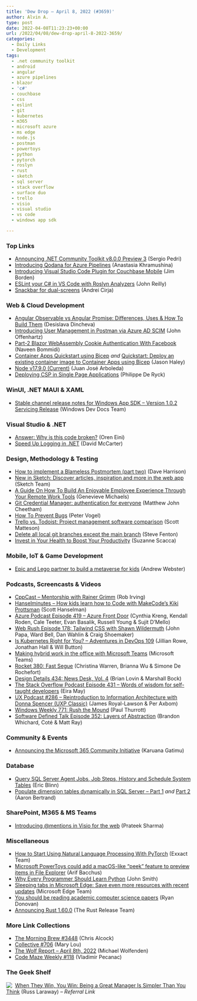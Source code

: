 ```yaml
---
title: 'Dew Drop – April 8, 2022 (#3659)'
author: Alvin A.
type: post
date: 2022-04-08T11:23:23+00:00
url: /2022/04/08/dew-drop-april-8-2022-3659/
categories:
  - Daily Links
  - Development
tags:
  - .net community toolkit
  - android
  - angular
  - azure pipelines
  - blazor
  - 'c#'
  - couchbase
  - css
  - eslint
  - git
  - kubernetes
  - m365
  - microsoft azure
  - ms edge
  - node.js
  - postman
  - powertoys
  - python
  - pytorch
  - roslyn
  - rust
  - sketch
  - sql server
  - stack overflow
  - surface duo
  - trello
  - visio
  - visual studio
  - vs code
  - windows app sdk

---
```

### <a name="top"></a>Top Links

  * <a href="https://devblogs.microsoft.com/ifdef-windows/announcing-net-community-toolkit-v8-0-0-preview-3/?WT.mc_id=DOP-MVP-4025064" target="_blank" rel="noopener">Announcing .NET Community Toolkit v8.0.0 Preview 3</a> (Sergio Pedri)
  * <a href="https://blog.jetbrains.com/qodana/2022/04/introducing-qodana-for-azure-pipelines/" target="_blank" rel="noopener">Introducing Qodana for Azure Pipelines</a> (Anastasia Khramushina)
  * <a href="https://blog.couchbase.com/introducing-visual-studio-code-plugin-for-couchbase-mobile/" target="_blank" rel="noopener">Introducing Visual Studio Code Plugin for Couchbase Mobile</a> (Jim Borden)
  * <a href="https://blog.johnnyreilly.com/2022/04/06/eslint-your-csharp-in-vs-code-with-roslyn-analyzers" target="_blank" rel="noopener">ESLint your C# in VS Code with Roslyn Analyzers</a> (John Reilly)
  * <a href="https://devblogs.microsoft.com/surface-duo/snackbar-dual-screen/?WT.mc_id=DOP-MVP-4025064" target="_blank" rel="noopener">Snackbar for dual-screens</a> (Andrei Cirja)



### <a name="web"></a>Web & Cloud Development

  * <a href="https://www.infragistics.com/community/blogs/b/infragistics/posts/angular-observable-vs-angular-promise" target="_blank" rel="noopener">Angular Observable vs Angular Promise: Differences, Uses & How To Build Them</a> (Desislava Dincheva)
  * <a href="https://blog.postman.com/introducing-user-management-postman-azure-ad-scim/" target="_blank" rel="noopener">Introducing User Management in Postman via Azure AD SCIM</a> (John Offenhartz)
  * <a href="https://www.learmoreseekmore.com/2022/04/blazorwasm-cookie-series-part-2-facebook-authentication.html" target="_blank" rel="noopener">Part-2 Blazor WebAssembly Cookie Authentication With Facebook</a> (Naveen Bommidi)
  * <a href="https://jasonhaley.com/2022/04/06/container-app-quickstart-bicep/" target="_blank" rel="noopener">Container Apps Quickstart using Bicep</a> _and_ <a href="https://jasonhaley.com/2022/04/07/container-app-quickstart-bicep-existing-container-image/" target="_blank" rel="noopener">Quickstart: Deploy an existing container image to Container Apps using Bicep</a> (Jason Haley)
  * <a href="https://nodejs.org/en/blog/release/v17.9.0" target="_blank" rel="noopener">Node v17.9.0 (Current)</a> (Juan José Arboleda)
  * <a href="https://auth0.com/blog/deploying-csp-in-spa/" target="_blank" rel="noopener">Deploying CSP in Single Page Applications</a> (Philippe De Ryck)



### <a name="silverlight"></a>WinUI, .NET MAUI & XAML

  * <a href="https://docs.microsoft.com/en-us/windows/apps/windows-app-sdk/stable-channel#version-102" target="_blank" rel="noopener">Stable channel release notes for Windows App SDK &#8211; Version 1.0.2 Servicing Release</a> (Windows Dev Docs Team)



### <a name="dotnet"></a>Visual Studio & .NET

  * <a href="https://ayende.com/blog/196931-B/answer-why-is-this-code-broken?Key=a02f0045-b85c-4638-ae4c-233cc565fa0e" target="_blank" rel="noopener">Answer: Why is this code broken?</a> (Oren Eini)
  * <a href="https://dotnettips.wordpress.com/2022/04/08/speed-up-logging-in-net/" target="_blank" rel="noopener">Speed Up Logging in .NET</a> (David McCarter)



### <a name="design"></a>Design, Methodology & Testing

  * <a href="https://raygun.com/blog/blameless-postmortems-part-two/" target="_blank" rel="noopener">How to implement a Blameless Postmortem (part two)</a> (Dave Harrison)
  * <a href="https://www.sketch.com/blog/2022/04/08/new-in-sketch-discover/" target="_blank" rel="noopener">New in Sketch: Discover articles, inspiration and more in the web app</a> (Sketch Team)
  * <a href="https://blog.trello.com/employee-experience-through-remote-work-tools" target="_blank" rel="noopener">A Guide On How To Build An Enjoyable Employee Experience Through Your Remote Work Tools</a> (Genevieve Michaels)
  * <a href="https://github.blog/2022-04-07-git-credential-manager-authentication-for-everyone/" target="_blank" rel="noopener">Git Credential Manager: authentication for everyone</a> (Matthew John Cheetham)
  * <a href="https://www.telerik.com/blogs/how-to-prevent-bugs" target="_blank" rel="noopener">How To Prevent Bugs</a> (Peter Vogel)
  * <a href="https://www.techrepublic.com/article/trello-vs-todoist/" target="_blank" rel="noopener">Trello vs. Todoist: Project management software comparison</a> (Scott Matteson)
  * <a href="https://www.stevefenton.co.uk/2022/04/delete-all-local-git-branches-except-the-main-branch/" target="_blank" rel="noopener">Delete all local git branches except the main branch</a> (Steve Fenton)
  * <a href="https://www.telerik.com/blogs/invest-your-health-boost-your-productivity" target="_blank" rel="noopener">Invest in Your Health to Boost Your Productivity</a> (Suzanne Scacca)



### <a name="mobile"></a>Mobile, IoT & Game Development

  * <a href="https://www.theverge.com/2022/4/7/23014616/epic-lego-metaverse-partnership" target="_blank" rel="noopener">Epic and Lego partner to build a metaverse for kids</a> (Andrew Webster)



### <a name="podcasts"></a>Podcasts, Screencasts & Videos

  * <a href="https://cppcast.libsyn.com/mentorship-with-rainer-grimm" target="_blank" rel="noopener">CppCast &#8211; Mentorship with Rainer Grimm</a> (Rob Irving)
  * <a href="https://www.hanselminutes.com/835/how-kids-learn-how-to-code-with-makecodes-kiki-prottsman" target="_blank" rel="noopener">Hanselminutes &#8211; How kids learn how to Code with MakeCode&#8217;s Kiki Prottsman</a> (Scott Hanselman)
  * <a href="http://azpodcast.azurewebsites.net/post/Episode-419-Azure-Front-Door" target="_blank" rel="noopener">Azure Podcast Episode 419 &#8211; Azure Front Door</a> (Cynthia Kreng, Kendall Roden, Cale Teeter, Evan Basalik, Russell Young & Sujit D&#8217;Mello)
  * <a href="https://www.webrush.io/episodes/episode-178-tailwind-css-with-shawn-wildermuth" target="_blank" rel="noopener">Web Rush Episode 178: Tailwind CSS with Shawn Wildermuth</a> (John Papa, Ward Bell, Dan Wahlin & Craig Shoemaker)
  * <a href="https://adventuresindevopspodcast.com/is-kubernetes-right-for-you-devops-109" target="_blank" rel="noopener">Is Kubernetes Right for You? &#8211; Adventures in DevOps 109</a> (Jillian Rowe, Jonathan Hall & Will Button)
  * <a href="http://www.youtube.com/watch?v=08FRuZRed8E" target="_blank" rel="noopener">Making hybrid work in the office with Microsoft Teams</a> (Microsoft Teams)
  * <a href="http://relay.fm/rocket/380" target="_blank" rel="noopener">Rocket 380: Fast Segue</a> (Christina Warren, Brianna Wu & Simone De Rochefort)
  * <a href="https://designdetails.fm/episodes/93CwEe_9" target="_blank" rel="noopener">Design Details 434: News Desk, Vol. 4</a> (Brian Lovin & Marshall Bock)
  * <a href="https://stackoverflow.blog/2022/04/08/words-of-wisdom-for-self-taught-developers-ep-431/" target="_blank" rel="noopener">The Stack Overflow Podcast Episode 431 &#8211; Words of wisdom for self-taught developers</a> (Eira May)
  * <a href="https://uxpodcast.com/286-information-architecture-donna-spencer/" target="_blank" rel="noopener">UX Podcast #286 &#8211; Reintroduction to Information Architecture with Donna Spencer (UXP Classic)</a> (James Royal-Lawson & Per Axbom)
  * <a href="https://www.thurrott.com/podcasts/windows-weekly/265367/windows-weekly-771-rush-the-mound" target="_blank" rel="noopener">Windows Weekly 771: Rush the Mound</a> (Paul Thurrott)
  * <a href="https://www.softwaredefinedtalk.com/352" target="_blank" rel="noopener">Software Defined Talk Episode 352: Layers of Abstraction</a> (Brandon Whichard, Coté & Matt Ray)



### <a name="events"></a>Community & Events

  * <a href="https://techcommunity.microsoft.com/t5/driving-adoption-blog/announcing-the-microsoft-365-community-initiative/ba-p/3278623?WT.mc_id=DOP-MVP-4025064" target="_blank" rel="noopener">Announcing the Microsoft 365 Community Initiative</a> (Karuana Gatimu)



### <a name="sql"></a>Database

  * <a href="https://www.mssqltips.com/sqlservertip/6111/query-sql-server-agent-jobs-job-steps-history-and-schedule-system-tables/" target="_blank" rel="noopener">Query SQL Server Agent Jobs, Job Steps, History and Schedule System Tables</a> (Eric Blinn)
  * <a href="https://www.mssqltips.com/sqlservertip/7203/reduce-size-of-sql-server-logging-tables-with-dimension-tables/" target="_blank" rel="noopener">Populate dimension tables dynamically in SQL Server &#8211; Part 1</a> _and_ <a href="https://www.mssqltips.com/sqlservertip/7204/cleanup-enhance-data-sql-server-dimension-tables/" target="_blank" rel="noopener">Part 2</a> (Aaron Bertrand)



### <a name="sp"></a>SharePoint, M365 & MS Teams

  * <a href="https://techcommunity.microsoft.com/t5/microsoft-365-blog/introducing-mentions-in-visio-for-the-web/ba-p/3277029?WT.mc_id=DOP-MVP-4025064" target="_blank" rel="noopener">Introducing @mentions in Visio for the web</a> (Prateek Sharma)



### <a name="misc"></a>Miscellaneous

  * <a href="https://www.exxactcorp.com/blog/Deep-Learning/natural-language-processing-with-pytorch" target="_blank" rel="noopener">How to Start Using Natural Language Processing With PyTorch</a> (Exxact Team)
  * <a href="https://www.onmsft.com/news/microsoft-powertoys-peek-feature-windows" target="_blank" rel="noopener">Microsoft PowerToys could add a macOS-like “peek” feature to preview items in File Explorer</a> (Arif Bacchus)
  * <a href="https://stackify.com/why-every-programmer-should-learn-python/" target="_blank" rel="noopener">Why Every Programmer Should Learn Python</a> (John Smith)
  * <a href="https://blogs.windows.com/msedgedev/2022/04/07/sleeping-tabs-edge-100-improvements/?WT.mc_id=WD-MVP-4025064" target="_blank" rel="noopener">Sleeping tabs in Microsoft Edge: Save even more resources with recent updates</a> (Microsoft Edge Team)
  * <a href="https://stackoverflow.blog/2022/04/07/you-should-be-reading-academic-computer-science-papers/" target="_blank" rel="noopener">You should be reading academic computer science papers</a> (Ryan Donovan)
  * <a href="https://blog.rust-lang.org/2022/04/07/Rust-1.60.0.html" target="_blank" rel="noopener">Announcing Rust 1.60.0</a> (The Rust Release Team)



### <a name="links"></a>More Link Collections

  * <a href="https://blog.cwa.me.uk/2022/04/08/the-morning-brew-3448/" target="_blank" rel="noopener">The Morning Brew #3448</a> (Chris Alcock)
  * <a href="https://tympanus.net/codrops/collective/collective-706/" target="_blank" rel="noopener">Collective #706</a> (Mary Lou)
  * <a href="https://michael-wolfenden.github.io/2022/04/08/april-8th-2022/" target="_blank" rel="noopener">The Wolf Report &#8211; April 8th, 2022</a> (Michael Wolfenden)
  * <a href="https://code-maze.com/code-maze-weekly-118/" target="_blank" rel="noopener">Code Maze Weekly #118</a> (Vladimir Pecanac)



### <a name="shelf"></a>The Geek Shelf

<a href="https://www.amazon.com/dp/1250279666/?tag=amavin-20" target="_blank" rel="noopener"><img decoding="async" align="left" style="margin: 0px 4px 0px 0px; border: 0px currentcolor; border-image: none; float: left; display: inline; background-image: none;" src="https://m.media-amazon.com/images/I/51jhKwV8oRL._SS135_.jpg" border="0" /></a>&nbsp;<a href="https://www.amazon.com/dp/1250279666/?tag=amavin-20" target="_blank" rel="noopener">When They Win, You Win: Being a Great Manager Is Simpler Than You Think</a> (Russ Laraway) _&#8211; Referral Link_